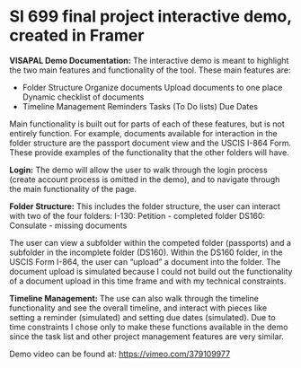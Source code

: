 
# SI 699 final project interactive demo, created in Framer
**VISAPAL Demo Documentation:**
The interactive demo is meant to highlight the two main features and functionality of the tool. These main features are:

* Folder Structure
    Organize documents
    Upload documents to one place
    Dynamic checklist of documents 
* Timeline Management
    Reminders
    Tasks (To Do lists)
    Due Dates

Main functionality is built out for parts of each of these features, but is not entirely function. For example, documents available for interaction in the folder structure are the passport document view and the USCIS I-864 Form. These provide examples of the functionality that the other folders will have. 

**Login:**
The demo will allow the user to walk through the login process (create account process is omitted in the demo), and to navigate through the main functionality of the page. 

**Folder Structure:** 
This includes the folder structure, the user can interact with two of the four folders:
 I-130: Petition - completed folder
 DS160: Consulate - missing documents

The user can view a subfolder within the competed folder (passports) and a subfolder in the incomplete folder (DS160). Within the DS160 folder, in the USCIS Form I-864, the user can “upload” a document into the folder. The document upload is simulated because I could not build out the functionality of a document upload in this time frame and with my technical constraints. 

**Timeline Management:**
The use can also walk through the timeline functionality and see the overall timeline, and interact with pieces like setting a reminder (simulated) and setting due dates (simulated). Due to time constraints I chose only to make these functions available in the demo since the task list and other project management features are very similar.

Demo video can be found at: https://vimeo.com/379109977 
